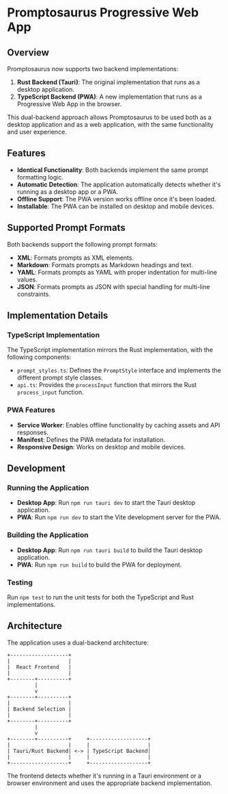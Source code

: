 # Promptosaurus Progressive Web App

## Overview

Promptosaurus now supports two backend implementations:

1. **Rust Backend (Tauri)**: The original implementation that runs as a desktop application.
2. **TypeScript Backend (PWA)**: A new implementation that runs as a Progressive Web App in the browser.

This dual-backend approach allows Promptosaurus to be used both as a desktop application and as a web application, with the same functionality and user experience.

## Features

- **Identical Functionality**: Both backends implement the same prompt formatting logic.
- **Automatic Detection**: The application automatically detects whether it's running as a desktop app or a PWA.
- **Offline Support**: The PWA version works offline once it's been loaded.
- **Installable**: The PWA can be installed on desktop and mobile devices.

## Supported Prompt Formats

Both backends support the following prompt formats:

- **XML**: Formats prompts as XML elements.
- **Markdown**: Formats prompts as Markdown headings and text.
- **YAML**: Formats prompts as YAML with proper indentation for multi-line values.
- **JSON**: Formats prompts as JSON with special handling for multi-line constraints.

## Implementation Details

### TypeScript Implementation

The TypeScript implementation mirrors the Rust implementation, with the following components:

- `prompt_styles.ts`: Defines the `PromptStyle` interface and implements the different prompt style classes.
- `api.ts`: Provides the `processInput` function that mirrors the Rust `process_input` function.

### PWA Features

- **Service Worker**: Enables offline functionality by caching assets and API responses.
- **Manifest**: Defines the PWA metadata for installation.
- **Responsive Design**: Works on desktop and mobile devices.

## Development

### Running the Application

- **Desktop App**: Run `npm run tauri dev` to start the Tauri desktop application.
- **PWA**: Run `npm run dev` to start the Vite development server for the PWA.

### Building the Application

- **Desktop App**: Run `npm run tauri build` to build the Tauri desktop application.
- **PWA**: Run `npm run build` to build the PWA for deployment.

### Testing

Run `npm test` to run the unit tests for both the TypeScript and Rust implementations.

## Architecture

The application uses a dual-backend architecture:

```
+-------------------+
|                   |
|  React Frontend   |
|                   |
+--------+----------+
         |
         v
+--------+----------+
|                   |
| Backend Selection |
|                   |
+--------+----------+
         |
         v
+--------+----------+     +-------------------+
|                   |     |                   |
| Tauri/Rust Backend| <-> | TypeScript Backend|
|                   |     |                   |
+-------------------+     +-------------------+
```

The frontend detects whether it's running in a Tauri environment or a browser environment and uses the appropriate backend implementation.